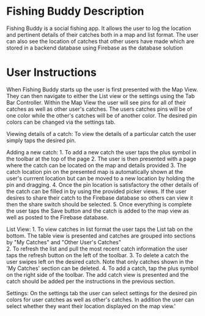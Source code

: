 # Fishing Buddy Description

Fishing Buddy is a social fishing app. It allows the user to log the location and pertinent details of their catches both in a map and list format.  The user can also see the location of catches that other users have made which are stored in a backend database using Firebase as the database solution

# User Instructions

When Fishing Buddy starts up the user is first presented with the Map View.  They can then navigate to either the List view or the settings using the Tab Bar Controller.  Within the Map View the user will see pins for all of their catches as well as other user's catches. The users catches pins will be of one color while the other's catches will be of another color.  The desired pin colors can be changed via the settings tab. 

Viewing details of a catch:
    To view the details of a particular catch the user simply taps the desired pin.

Adding a new catch:
    1. To add a new catch the user taps the plus symbol in the toolbar at the top of the page
    2. The user is then presented with a page where the catch can be located on the map and details provided
    3. The catch location pin on the presented map is automatically shown at the user's currrent location but can be moved to a new location by holding the pin and dragging.
    4. Once the pin location is satisfactory the other details of the catch can be filled in by using the provided picker views.  If the user desires to share their catch to the Firebase database so others can view it then the share switch should be selected.
    5. Once everything is complete the user taps the Save button and the catch is added to the map view as well as posted to the Firebase database.

List View:
    1. To view catches in list format the user taps the List tab on the bottom. The table view is presented and catches are grouped into sections by "My Catches" and "Other User's Catches"  
    2. To refresh the list and pull the most recent catch information the user taps the refresh button on the left of the toolbar.
    3. To delete a catch the user swipes left on the desired catch. Note that only catches shown in the 'My Catches' section can be deleted.
    4. To add a catch, tap the plus symbol on the right side of the toolbar. The add catch view is presented and the catch should be added per the instructions in the previous section.

Settings:
    On the settings tab the user can select settings for the desired pin colors for user catches as well as other's catches.  In addition the user can select whether they want their location displayed on the map view.'


